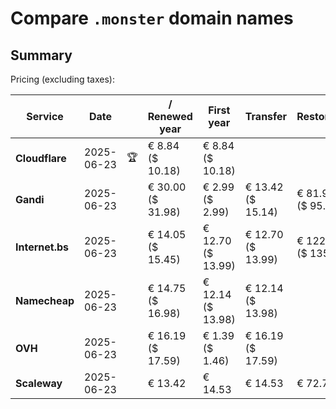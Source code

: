 # Compare `.monster` domain names

## Summary

Pricing (excluding taxes):

| Service | Date |  | / Renewed year | First year | Transfer | Restoration |
|--|--|--|--|--|--|--|
| **Cloudflare** | 2025-06-23 | 🏆 | € 8.84<br>($ 10.18) | € 8.84<br>($ 10.18) |  |  |
| **Gandi** | 2025-06-23 |  | € 30.00<br>($ 31.98) | € 2.99<br>($ 2.99) | € 13.42<br>($ 15.14) | € 81.99<br>($ 95.93) |
| **Internet.bs** | 2025-06-23 |  | € 14.05<br>($ 15.45) | € 12.70<br>($ 13.99) | € 12.70<br>($ 13.99) | € 122.99<br>($ 135.49) |
| **Namecheap** | 2025-06-23 |  | € 14.75<br>($ 16.98) | € 12.14<br>($ 13.98) | € 12.14<br>($ 13.98) |  |
| **OVH** | 2025-06-23 |  | € 16.19<br>($ 17.59) | € 1.39<br>($ 1.46) | € 16.19<br>($ 17.59) |  |
| **Scaleway** | 2025-06-23 |  | € 13.42 | € 14.53 | € 14.53 | € 72.76 |
